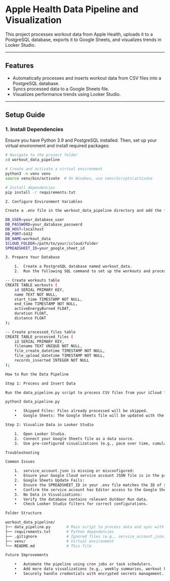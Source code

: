 # Apple Health Data Pipeline and Visualization

This project processes workout data from Apple Health, uploads it to a PostgreSQL database, exports it to Google Sheets, and visualizes trends in Looker Studio.

---

## Features
- Automatically processes and inserts workout data from CSV files into a PostgreSQL database.
- Syncs processed data to a Google Sheets file.
- Visualizes performance trends using Looker Studio.

---

## Setup Guide

### 1. Install Dependencies
Ensure you have Python 3.9 and PostgreSQL installed. Then, set up your virtual environment and install required packages:

```bash
# Navigate to the project folder
cd workout_data_pipeline

# Create and activate a virtual environment
python3 -m venv venv
source venv/bin/activate  # On Windows, use venv\Scripts\activate

# Install dependencies
pip install -r requirements.txt

2. Configure Environment Variables

Create a .env file in the workout_data_pipeline directory and add the following variables:

DB_USER=your_database_user
DB_PASSWORD=your_database_password
DB_HOST=localhost
DB_PORT=5432
DB_NAME=workout_data
ICLOUD_FOLDER=/path/to/your/icloud/folder
SPREADSHEET_ID=your_google_sheet_id

3. Prepare Your Database

	1.	Create a PostgreSQL database named workout_data.
	2.	Run the following SQL command to set up the workouts and processed_files tables:

-- Create workouts table
CREATE TABLE workouts (
    id SERIAL PRIMARY KEY,
    name TEXT NOT NULL,
    start_time TIMESTAMP NOT NULL,
    end_time TIMESTAMP NOT NULL,
    activeEnergyBurned FLOAT,
    duration FLOAT,
    distance FLOAT
);

-- Create processed_files table
CREATE TABLE processed_files (
    id SERIAL PRIMARY KEY,
    filename TEXT UNIQUE NOT NULL,
    file_create_datetime TIMESTAMP NOT NULL,
    file_upload_datetime TIMESTAMP NOT NULL,
    records_inserted INTEGER NOT NULL
);

How to Run the Data Pipeline

Step 1: Process and Insert Data

Run the data_pipeline.py script to process CSV files from your iCloud folder, insert the data into PostgreSQL, and update Google Sheets.

python3 data_pipeline.py

	•	Skipped Files: Files already processed will be skipped.
	•	Google Sheets: The Google Sheets file will be updated with the latest data.

Step 2: Visualize Data in Looker Studio

	1.	Open Looker Studio.
	2.	Connect your Google Sheets file as a data source.
	3.	Use pre-configured visualizations (e.g., pace over time, cumulative distance) or create your own to analyze Outdoor Run performance trends.

Troubleshooting

Common Issues

	1.	service_account.json is missing or misconfigured:
	•	Ensure your Google Cloud service account JSON file is in the project directory and not tracked by Git (added to .gitignore).
	2.	Google Sheets Update Fails:
	•	Ensure the SPREADSHEET_ID in your .env file matches the ID of your Google Sheets file.
	•	Confirm the service account has Editor access to the Google Sheet.
	3.	No Data in Visualizations:
	•	Verify the database contains relevant Outdoor Run data.
	•	Check Looker Studio filters for correct configurations.

Folder Structure

workout_data_pipeline/
├── data_pipeline.py       # Main script to process data and sync with Google Sheets
├── requirements.txt       # Python dependencies
├── .gitignore             # Ignored files (e.g., service_account.json)
├── venv/                  # Virtual environment
└── README.md              # This file

Future Improvements

	•	Automate the pipeline using cron jobs or task schedulers.
	•	Add more data visualizations (e.g., weekly summaries, workout heatmaps).
	•	Securely handle credentials with encrypted secrets management.
